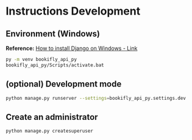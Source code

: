 # Instructions Development 

## Environment (Windows)

**Reference:** [How to install Django on Windows - Link](https://docs.djangoproject.com/en/3.2/howto/windows/)

```bash
py -m venv bookifly_api_py
bookifly_api_py/Scripts/activate.bat
```

## (optional) Development mode

```bash
python manage.py runserver --settings=bookifly_api_py.settings.dev
```

## Create an administrator

```bash
python manage.py createsuperuser
```